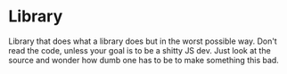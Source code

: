 # Library
Library that does what a library does but in the worst possible way.
Don't read the code, unless your goal is to be a shitty JS dev.
Just look at the source and wonder how dumb one has to be to make something this bad.
